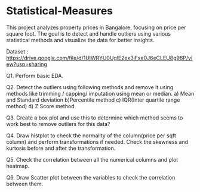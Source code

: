 # Statistical-Measures

This project analyzes property prices in Bangalore, focusing on price per square foot. The goal is to detect and handle outliers using various statistical methods and visualize the data for better insights.

Dataset : https://drive.google.com/file/d/1UlWRYU0UglE2ex3iFse0J6eCLEU8g98P/view?usp=sharing

Q1. Perform basic EDA.

Q2. Detect the outliers using following methods and remove it using methods like trimming / capping/ imputation using mean or median.
a) Mean and Standard deviation
b)Percentile method
c) IQR(Inter quartile range method)
d) Z Score method

Q3. Create a box plot and use this to determine which method seems to work best to remove outliers for this data?

Q4. Draw histplot to check the normality of the column(price per sqft column) and perform transformations if needed. Check the skewness and kurtosis before and after the transformation.

Q5. Check the correlation between all the numerical columns and plot heatmap.

Q6. Draw Scatter plot between the variables to check the correlation between them.

